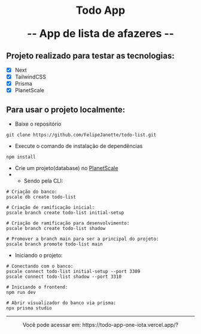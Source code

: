 <h1 align="center">
  Todo App
  <p>-- App de lista de afazeres --</p>
</h1>

## Projeto realizado para testar as tecnologias:
- [x] Next
- [x] TailwindCSS
- [x] Prisma
- [x] PlanetScale

## Para usar o projeto localmente:
- Baixe o repositório
```shell
git clone https://github.com/FelipeJanotte/todo-list.git
```
- Execute o comando de instalação de dependências
```shell
npm install
```

- Crie um projeto(database) no [PlanetScale](https://planetscale.com/)
- - Sendo pela CLI:
```shell
# Criação do banco:
pscale db create todo-list

# Criação de ramificação inicial:
pscale branch create todo-list initial-setup

# Criação de ramificação para desenvolvimento:
pscale branch create todo-list shadow

# Promover a branch main para ser a principal do projeto:
pscale branch promote todo-list main
```

- Iniciando o projeto: 
```shell
# Conectando com o banco: 
pscale connect todo-list initial-setup --port 3309
pscale connect todo-list shadow --port 3310

# Iniciando o frontend:
npm run dev

# Abrir visualizador do banco via prisma:
npx prisma studio

```
---
<p align="center">
Você pode acessar em: https://todo-app-one-iota.vercel.app/?
</p>
